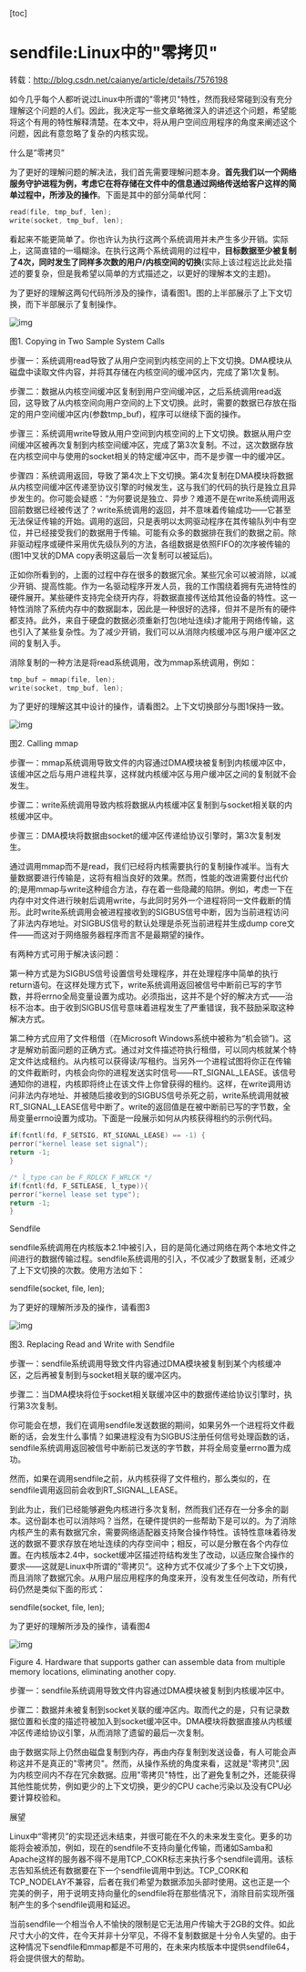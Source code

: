 [toc]

# sendfile:Linux中的"零拷贝"

转载：http://blog.csdn.net/caianye/article/details/7576198

 

 

如今几乎每个人都听说过Linux中所谓的"零拷贝"特性，然而我经常碰到没有充分理解这个问题的人们。因此，我决定写一些文章略微深入的讲述这个问题，希望能将这个有用的特性解释清楚。在本文中，将从用户空间应用程序的角度来阐述这个问题，因此有意忽略了复杂的内核实现。

什么是”零拷贝”

为了更好的理解问题的解决法，我们首先需要理解问题本身。**首先我们以一个网络服务守护进程为例，考虑它在将存储在文件中的信息通过网络传送给客户这样的简单过程中，所涉及的操作**。下面是其中的部分简单代阿：

```c
read(file, tmp_buf, len);
write(socket, tmp_buf, len);
```

看起来不能更简单了。你也许认为执行这两个系统调用并未产生多少开销。实际上，这简直错的一塌糊涂。在执行这两个系统调用的过程中，**目标数据至少被复制了4次，同时发生了同样多次数的用户/内核空间的切换**(实际上该过程远比此处描述的要复杂，但是我希望以简单的方式描述之，以更好的理解本文的主题)。


为了更好的理解这两句代码所涉及的操作，请看图1。图的上半部展示了上下文切换，而下半部展示了复制操作。

![img](https://images2017.cnblogs.com/blog/480488/201712/480488-20171206234611003-1161479554.jpg)

图1. Copying in Two Sample System Calls


步骤一：系统调用read导致了从用户空间到内核空间的上下文切换。DMA模块从磁盘中读取文件内容，并将其存储在内核空间的缓冲区内，完成了第1次复制。

步骤二：数据从内核空间缓冲区复制到用户空间缓冲区，之后系统调用read返回，这导致了从内核空间向用户空间的上下文切换。此时，需要的数据已存放在指定的用户空间缓冲区内(参数tmp_buf)，程序可以继续下面的操作。

步骤三：系统调用write导致从用户空间到内核空间的上下文切换。数据从用户空间缓冲区被再次复制到内核空间缓冲区，完成了第3次复制。不过，这次数据存放在内核空间中与使用的socket相关的特定缓冲区中，而不是步骤一中的缓冲区。

步骤四：系统调用返回，导致了第4次上下文切换。第4次复制在DMA模块将数据从内核空间缓冲区传递至协议引擎的时候发生，这与我们的代码的执行是独立且异步发生的。你可能会疑惑：“为何要说是独立、异步？难道不是在write系统调用返回前数据已经被传送了？write系统调用的返回，并不意味着传输成功——它甚至无法保证传输的开始。调用的返回，只是表明以太网驱动程序在其传输队列中有空位，并已经接受我们的数据用于传输。可能有众多的数据排在我们的数据之前。除非驱动程序或硬件采用优先级队列的方法，各组数据是依照FIFO的次序被传输的(图1中叉状的DMA copy表明这最后一次复制可以被延后)。

正如你所看到的，上面的过程中存在很多的数据冗余。某些冗余可以被消除，以减少开销、提高性能。作为一名驱动程序开发人员，我的工作围绕着拥有先进特性的硬件展开。某些硬件支持完全绕开内存，将数据直接传送给其他设备的特性。这一特性消除了系统内存中的数据副本，因此是一种很好的选择，但并不是所有的硬件都支持。此外，来自于硬盘的数据必须重新打包(地址连续)才能用于网络传输，这也引入了某些复杂性。为了减少开销，我们可以从消除内核缓冲区与用户缓冲区之间的复制入手。

消除复制的一种方法是将read系统调用，改为mmap系统调用，例如：

```c
tmp_buf = mmap(file, len);
write(socket, tmp_buf, len);
```



为了更好的理解这其中设计的操作，请看图2。上下文切换部分与图1保持一致。



![img](https://images2017.cnblogs.com/blog/480488/201712/480488-20171206234630441-695349087.jpg)

图2. Calling mmap


步骤一：mmap系统调用导致文件的内容通过DMA模块被复制到内核缓冲区中，该缓冲区之后与用户进程共享，这样就内核缓冲区与用户缓冲区之间的复制就不会发生。

步骤二：write系统调用导致内核将数据从内核缓冲区复制到与socket相关联的内核缓冲区中。

步骤三：DMA模块将数据由socket的缓冲区传递给协议引擎时，第3次复制发生。

通过调用mmap而不是read，我们已经将内核需要执行的复制操作减半。当有大量数据要进行传输是，这将有相当良好的效果。然而，性能的改进需要付出代价的;是用mmap与write这种组合方法，存在着一些隐藏的陷阱。例如，考虑一下在内存中对文件进行映射后调用write，与此同时另外一个进程将同一文件截断的情形。此时write系统调用会被进程接收到的SIGBUS信号中断，因为当前进程访问了非法内存地址。对SIGBUS信号的默认处理是杀死当前进程并生成dump core文件——而这对于网络服务器程序而言不是最期望的操作。

有两种方式可用于解决该问题：

第一种方式是为SIGBUS信号设置信号处理程序，并在处理程序中简单的执行return语句。在这样处理方式下，write系统调用返回被信号中断前已写的字节数，并将errno全局变量设置为成功。必须指出，这并不是个好的解决方式——治标不治本。由于收到SIGBUS信号意味着进程发生了严重错误，我不鼓励采取这种解决方式。



第二种方式应用了文件租借（在Microsoft Windows系统中被称为“机会锁”)。这才是解劝前面问题的正确方式。通过对文件描述符执行租借，可以同内核就某个特定文件达成租约。从内核可以获得读/写租约。当另外一个进程试图将你正在传输的文件截断时，内核会向你的进程发送实时信号——RT_SIGNAL_LEASE。该信号通知你的进程，内核即将终止在该文件上你曾获得的租约。这样，在write调用访问非法内存地址、并被随后接收到的SIGBUS信号杀死之前，write系统调用就被RT_SIGNAL_LEASE信号中断了。write的返回值是在被中断前已写的字节数，全局变量errno设置为成功。下面是一段展示如何从内核获得租约的示例代码。

```c
if(fcntl(fd, F_SETSIG, RT_SIGNAL_LEASE) == -1) {
perror("kernel lease set signal");
return -1;
}

/* l_type can be F_RDLCK F_WRLCK */
if(fcntl(fd, F_SETLEASE, l_type)){
perror("kernel lease set type");
return -1;
}

```



Sendfile

sendfile系统调用在内核版本2.1中被引入，目的是简化通过网络在两个本地文件之间进行的数据传输过程。sendfile系统调用的引入，不仅减少了数据复制，还减少了上下文切换的次数。使用方法如下：

sendfile(socket, file, len);

为了更好的理解所涉及的操作，请看图3



![img](https://images2017.cnblogs.com/blog/480488/201712/480488-20171206234646816-2111582694.jpg)

 

图3. Replacing Read and Write with Sendfile


步骤一：sendfile系统调用导致文件内容通过DMA模块被复制到某个内核缓冲区，之后再被复制到与socket相关联的缓冲区内。

步骤二：当DMA模块将位于socket相关联缓冲区中的数据传递给协议引擎时，执行第3次复制。

你可能会在想，我们在调用sendfile发送数据的期间，如果另外一个进程将文件截断的话，会发生什么事情？如果进程没有为SIGBUS注册任何信号处理函数的话，sendfile系统调用返回被信号中断前已发送的字节数，并将全局变量errno置为成功。

然而，如果在调用sendfile之前，从内核获得了文件租约，那么类似的，在sendfile调用返回前会收到RT_SIGNAL_LEASE。

到此为止，我们已经能够避免内核进行多次复制，然而我们还存在一分多余的副本。这份副本也可以消除吗？当然，在硬件提供的一些帮助下是可以的。为了消除内核产生的素有数据冗余，需要网络适配器支持聚合操作特性。该特性意味着待发送的数据不要求存放在地址连续的内存空间中；相反，可以是分散在各个内存位置。在内核版本2.4中，socket缓冲区描述符结构发生了改动，以适应聚合操作的要求——这就是Linux中所谓的"零拷贝“。这种方式不仅减少了多个上下文切换，而且消除了数据冗余。从用户层应用程序的角度来开，没有发生任何改动，所有代码仍然是类似下面的形式：

sendfile(socket, file, len);

为了更好的理解所涉及的操作，请看图4



![img](https://images2017.cnblogs.com/blog/480488/201712/480488-20171206234701019-196596868.jpg)

Figure 4. Hardware that supports gather can assemble data from multiple memory locations, eliminating another copy.


步骤一：sendfile系统调用导致文件内容通过DMA模块被复制到内核缓冲区中。

步骤二：数据并未被复制到socket关联的缓冲区内。取而代之的是，只有记录数据位置和长度的描述符被加入到socket缓冲区中。DMA模块将数据直接从内核缓冲区传递给协议引擎，从而消除了遗留的最后一次复制。

由于数据实际上仍然由磁盘复制到内存，再由内存复制到发送设备，有人可能会声称这并不是真正的"零拷贝"。然而，从操作系统的角度来看，这就是"零拷贝",因为内核空间内不存在冗余数据。应用"零拷贝"特性，出了避免复制之外，还能获得其他性能优势，例如更少的上下文切换，更少的CPU cache污染以及没有CPU必要计算校验和。



展望

Linux中“零拷贝”的实现还远未结束，并很可能在不久的未来发生变化。更多的功能将会被添加，例如，现在的sendfile不支持向量化传输，而诸如Samba和Apache这样的服务器不得不是用TCP_COKR标志来执行多个sendfile调用。该标志告知系统还有数据要在下一个sendfile调用中到达。TCP_CORK和TCP_NODELAY不兼容，后者在我们希望为数据添加头部时使用。这也正是一个完美的例子，用于说明支持向量化的sendfile将在那些情况下，消除目前实现所强制产生的多个sendfile调用和延迟。

当前sendfile一个相当令人不愉快的限制是它无法用户传输大于2GB的文件。如此尺寸大小的文件，在今天并非十分罕见，不得不复制数据是十分令人失望的。由于这种情况下sendfile和mmap都是不可用的，在未来内核版本中提供sendfile64，将会提供很大的帮助。



